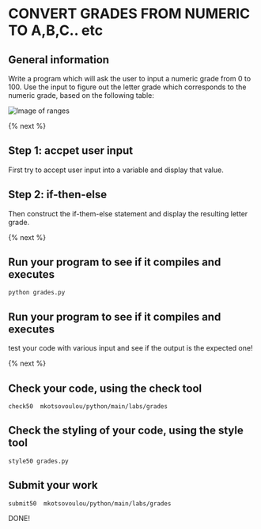 # CONVERT GRADES FROM NUMERIC TO A,B,C.. etc
## General information

Write a program which will ask the user to input a numeric grade from 0 to 100.
Use the input to figure out the letter grade which corresponds to the numeric grade, based on the following table:


![Image of ranges](https://github.com/mkotsovoulou/python/main/labs/grades/ranges.png)

{% next %}

## Step 1: accpet user input

First try to accept user input into a variable and display that value.

## Step 2: if-then-else

Then construct the if-them-else statement and display the resulting letter grade.

{% next %}

## Run your program to see if it compiles and executes

```
python grades.py
```
## Run your program to see if it compiles and executes

test your code with various input and see if the output is the expected one!

{% next %}
 
## Check your code, using the check tool
 
```
check50  mkotsovoulou/python/main/labs/grades
```

## Check the styling of your code, using the style tool
 
```
style50 grades.py
```

## Submit your work 

```
submit50  mkotsovoulou/python/main/labs/grades
```

DONE!
 

